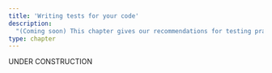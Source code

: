 ```yaml
---
title: 'Writing tests for your code'
description:
  "(Coming soon) This chapter gives our recommendations for testing practices in NLP code, and describes the utilities that AllenNLP provides to make it easier."
type: chapter
---
```


<textblock>UNDER CONSTRUCTION</textblock>
